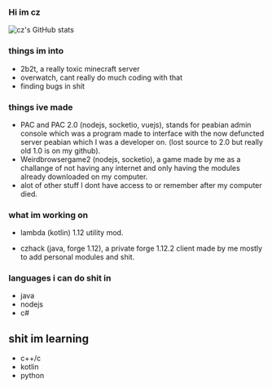 ### Hi im cz

![cz's GitHub stats](https://github-readme-stats.vercel.app/api?username=czho&count_private=true&show_icons=true&theme=tokyonight&hide=stars)

### things im into

- 2b2t, a really toxic minecraft server
- overwatch, cant really do much coding with that 
- finding bugs in shit


### things ive made
- PAC and PAC 2.0 (nodejs, socketio, vuejs), stands for peabian admin console which was a program made to interface with the now defuncted server peabian which I was a developer on. (lost source to 2.0 but really old 1.0 is on my github).
- Weirdbrowsergame2 (nodejs, socketio), a game made by me as a challange of not having any internet and only having the modules already downloaded on my computer.
- alot of other stuff I dont have access to or remember after my computer died.

### what im working on
- lambda (kotlin) 1.12 utility mod.  

- czhack (java, forge 1.12), a private forge 1.12.2 client made by me mostly to add personal modules and shit.
### languages i can do shit in
- java
- nodejs
- c#

## shit im learning
- c++/c
- kotlin
- python
